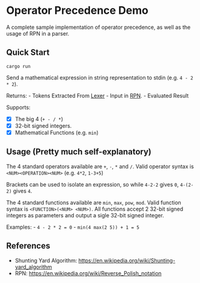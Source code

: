 # Operator Precedence Demo
A complete sample implementation of operator precedence, as well as the usage of RPN in a parser.

## Quick Start
```
cargo run
```

Send a mathematical expression in string representation to stdin (e.g. `4 - 2 * 2`).

Returns:
	- Tokens Extracted From [Lexer](https://github.com/t0a5ted/operator_precedence/blob/master/src/lexer.rs)
	- Input in [RPN](https://en.wikipedia.org/wiki/Reverse_Polish_notation).
	- Evaluated Result

Supports:
- [x] The big 4 (`+ - / *`)
- [x] 32-bit signed integers. 
- [x] Mathematical Functions (e.g. `min`)

## Usage (Pretty much self-explanatory)
The 4 standard operators available are `+`, `-`, `*` and `/`.
Valid operator syntax is `<NUM><OPERATION><NUM>` (e.g. `4*2`, `1-3+5`)

Brackets can be used to isolate an expression, so while `4-2-2` gives `0`, `4-(2-2)` gives `4`.

The 4 standard functions available are `min`, `max`, `pow`, `mod`.
Valid function syntax is `<FUNCTION>(<NUM> <NUM>)`. All functions accept 2 32-bit signed integers as parameters and output a sigle 32-bit signed integer.

Examples:
	- `4 - 2 * 2 = 0`
	- `min(4 max(2 5)) + 1 = 5`

## References
- Shunting Yard Algorithm: https://en.wikipedia.org/wiki/Shunting-yard_algorithm
- RPN: https://en.wikipedia.org/wiki/Reverse_Polish_notation
